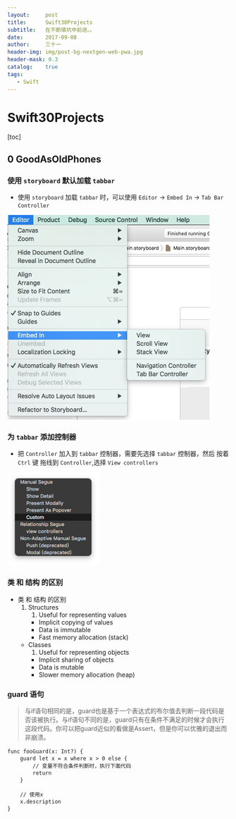 ```yaml
---
layout:     post
title:      Swift30Projects
subtitle:   在不断填坑中前进。。
date:       2017-09-08
author:     三十一
header-img: img/post-bg-nextgen-web-pwa.jpg
header-mask: 0.3
catalog:    true
tags:
   - Swift
---
```


# Swift30Projects
[toc]
## 0 GoodAsOldPhones

### 使用 `storyboard` 默认加载 `tabbar`

* 使用 `storyboard` 加载 `tabbar` 时，可以使用 `Editor` -> `Embed In` -> `Tab Bar Controller`

![tabbar](/media/15048621506323/15048622289028.jpg)

### 为 `tabbar` 添加控制器

* 把 `Controller` 加入到 `tabbar` 控制器，需要先选择  `tabbar` 控制器，然后 按着 `Ctrl` 键 拖线到  `Controller`,选择 `View controllers`

![](/media/15048621506323/q.png)

### 类 和 结构 的区别

* 类 和 结构 的区别
    1. Structures
        1. Useful for representing values
        * Implicit copying of values
        * Data is immutable
        * Fast memory allocation (stack)
    * Classes
        1. Useful for representing objects
        * Implicit sharing of objects
        * Data is mutable
        * Slower memory allocation (heap)


###  guard 语句

> 与if语句相同的是，guard也是基于一个表达式的布尔值去判断一段代码是否该被执行。与if语句不同的是，guard只有在条件不满足的时候才会执行这段代码。你可以把guard近似的看做是Assert，但是你可以优雅的退出而非崩溃。

```
func fooGuard(x: Int?) {
    guard let x = x where x > 0 else {
        // 变量不符合条件判断时，执行下面代码
        return
    }

    // 使用x
    x.description
}
```


